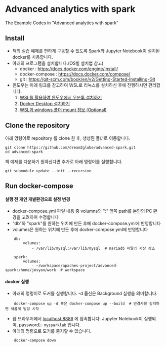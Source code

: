 # Advanced analytics with spark
The Example Codes in "Advanced analytics with spark"

## Install
- 책의 실습 예제를 편하게 구동할 수 있도록 Spark와 Jupyter Notebook이 설치된 docker를 사용합니다.
- 아래의 프로그램을 설치합니다.(OS별 설치법 참고)
    - docker : https://docs.docker.com/engine/install/
    - docker-compose : https://docs.docker.com/compose/
    - git : https://git-scm.com/book/en/v2/Getting-Started-Installing-Git
- 윈도우는 아래 링크를 참고하여 WSL로 리눅스를 설치하신 후에 진행하시면 편리합니다.
    1. [WSL를 활용하여 윈도우에서 우분투 설치하기](https://docs.microsoft.com/ko-kr/windows/wsl/install-win10)
    2. [Docker Desktop 설치하기](https://docs.microsoft.com/ko-kr/windows/wsl/tutorials/wsl-containers)
    3. [WSL과 windows 폴더 mount 정보 (Optional)](https://docs.microsoft.com/ko-kr/windows/wsl/faq)

## Clone the repository 
아래 명령어로 repository 를 clone 한 후, 생성된 폴더로 이동합니다.
```shell
git clone https://github.com/dream2globe/advanced-spark.git
cd advanced-spark
```
책 예제를 다운하기 원하신다면 추가로 아래 명령어를 실행합니다.
```shell
git submodule update --init --recursive
```


## Run docker-compose

#### 실행 전 개인 개발환경으로 설정 변경  
- docker-compose.yml 파일 내용 중 volumns의 ":" 앞쪽 path를 본인의 PC 환경을 고려하여 수정합니다
- "db"와 "spark"를 원하는 위치에 만든 후에 docker-compose.yml에 반영합니다
-  volumes은 원하는 위치에 만든 후에 docker-compose.yml에 반영합니다
```shell
    db:
        volumes:
            - /var/lib/mysql:/var/lib/mysql  # mariadb 파일의 저장 장소
        
    spark:
        volumes:
            - ~/workspace/apaches-project/advanced-spark:/home/jovyan/work  # workspace
```

#### docker 실행
- 아래의 명령어로 도커를 실행합니다. \-d 옵션은 Background 실행을 의미합니다.
```shell
    docker-compose up -d 혹은 docker-compose up --build  # 변경사항 감지하면 새롭게 빌딩 시작
```
- 웹 브라우저에서 [localhost:8889](localhost:8889) 에 접속합니다. Jupyter Notebook이 실행되며, password는 `mysparklab` 입니다.
- 아래의 명령으로 도커를 중지할 수 있습니다.
```shell
    docker-compose down
```
